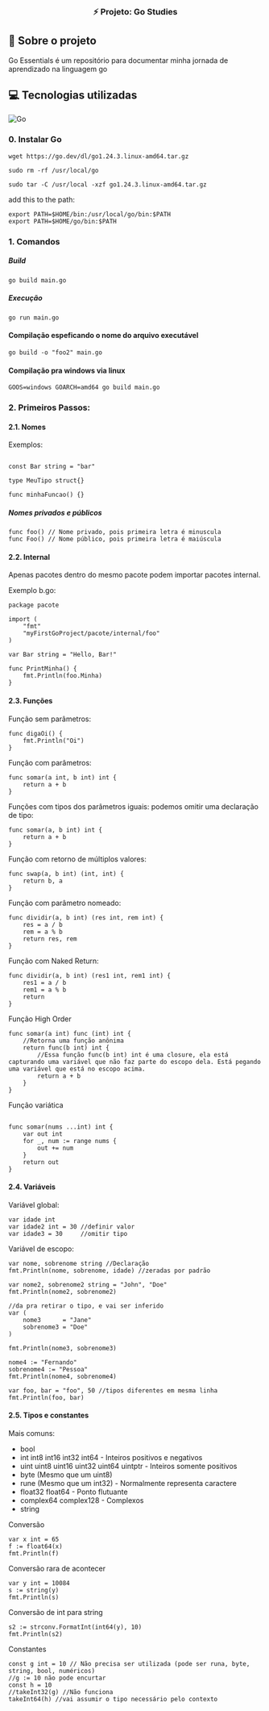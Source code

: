 <h3 align="center">
  ⚡ Projeto: Go Studies
</h3>

## :rocket: Sobre o projeto

Go Essentials é um repositório para documentar minha jornada de aprendizado na linguagem go

## :computer: Tecnologias utilizadas

<td><img src="https://img.shields.io/badge/go-%23777BB4.svg?style=for-the-badge&logo=go&logoColor=white" alt="Go"></td>

### 0. Instalar Go

```wget https://go.dev/dl/go1.24.3.linux-amd64.tar.gz```

```sudo rm -rf /usr/local/go```

```sudo tar -C /usr/local -xzf go1.24.3.linux-amd64.tar.gz ```

add this to the path:

```
export PATH=$HOME/bin:/usr/local/go/bin:$PATH
export PATH=$HOME/go/bin:$PATH
```
### 1. Comandos

##### Build
```go build main.go```

##### Execução
```go run main.go```

#### Compilação espeficando o nome do arquivo executável
```go build -o "foo2" main.go```

#### Compilação pra windows via linux
```GOOS=windows GOARCH=amd64 go build main.go```

### 2. Primeiros Passos:

#### 2.1. Nomes

Exemplos:

```var Foo string

const Bar string = "bar"

type MeuTipo struct{}

func minhaFuncao() {}
```

##### Nomes privados e públicos

```
func foo() // Nome privado, pois primeira letra é minuscula
func Foo() // Nome público, pois primeira letra é maiúscula
```

#### 2.2. Internal

Apenas pacotes dentro do mesmo pacote podem importar pacotes internal. 

Exemplo b.go:

```
package pacote

import (
	"fmt"
	"myFirstGoProject/pacote/internal/foo"
)

var Bar string = "Hello, Bar!"

func PrintMinha() {
	fmt.Println(foo.Minha)
}
```

#### 2.3. Funções

Função sem parâmetros:

```
func digaOi() {
	fmt.Println("Oi")
}
```

Função com parâmetros:

```
func somar(a int, b int) int {
	return a + b
}
```

Funções com tipos dos parâmetros iguais: podemos omitir uma declaração de tipo:

```
func somar(a, b int) int {
    return a + b
}
```

Função com retorno de múltiplos valores:

```
func swap(a, b int) (int, int) {
	return b, a
}
```

Função com parâmetro nomeado:

```
func dividir(a, b int) (res int, rem int) {
	res = a / b
	rem = a % b
	return res, rem
}
```

Função com Naked Return:


```
func dividir(a, b int) (res1 int, rem1 int) {
	res1 = a / b
	rem1 = a % b
	return
}
```

Função High Order 

```
func somar(a int) func (int) int {
	//Retorna uma função anônima
	return func(b int) int {
		//Essa função func(b int) int é uma closure, ela está capturando uma variável que não faz parte do escopo dela. Está pegando uma variável que está no escopo acima.
		return a + b
	}
}
```

Função variática

```

func somar(nums ...int) int {
	var out int
	for _, num := range nums {
		out += num
	}
	return out
}

```

#### 2.4. Variáveis

Variável global:

```
var idade int
var idade2 int = 30 //definir valor
var idade3 = 30     //omitir tipo

```

Variável de escopo:

```
var nome, sobrenome string //Declaração
fmt.Println(nome, sobrenome, idade) //zeradas por padrão

var nome2, sobrenome2 string = "John", "Doe"
fmt.Println(nome2, sobrenome2)

//da pra retirar o tipo, e vai ser inferido
var (
	nome3      = "Jane"
	sobrenome3 = "Doe"
)

fmt.Println(nome3, sobrenome3)

nome4 := "Fernando"
sobrenome4 := "Pessoa"
fmt.Println(nome4, sobrenome4)

var foo, bar = "foo", 50 //tipos diferentes em mesma linha
fmt.Println(foo, bar)
```

#### 2.5. Tipos e constantes

Mais comuns:

- bool
- int int8 int16 int32 int64 - Inteiros positivos e negativos
- uint uint8 uint16 uint32 uint64 uintptr - Inteiros somente positivos
- byte (Mesmo que um uint8)
- rune (Mesmo que um int32) - Normalmente representa caractere
- float32 float64 - Ponto flutuante
- complex64 complex128 - Complexos
- string

Conversão

```
var x int = 65
f := float64(x)
fmt.Println(f)
```
Conversão rara de acontecer

```
var y int = 10084
s := string(y)
fmt.Println(s)
```

Conversão de int para string

```
s2 := strconv.FormatInt(int64(y), 10)
fmt.Println(s2)
```

Constantes

```
const g int = 10 // Não precisa ser utilizada (pode ser runa, byte, string, bool, numéricos)
//g := 10 não pode encurtar
const h = 10
//takeInt32(g) //Não funciona
takeInt64(h) //vai assumir o tipo necessário pelo contexto
```
